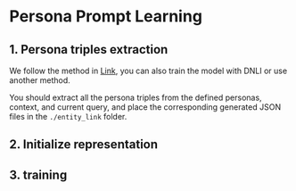 # Persona Prompt Learning

## 1. Persona triples extraction
We follow the method in [Link](https://ojs.aaai.org/index.php/AAAI/article/view/26545), you can also train the model with DNLI or use another method.

You should extract all the persona triples from the defined personas, context, and current query, and place the corresponding generated JSON files in the `./entity_link` folder.
## 2. Initialize representation 

## 3. training
